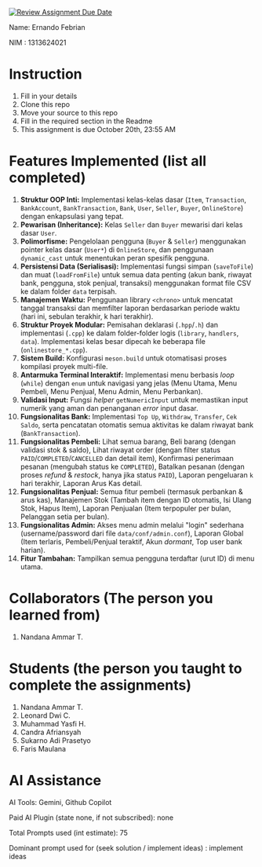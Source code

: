 [![Review Assignment Due Date](https://classroom.github.com/assets/deadline-readme-button-22041afd0340ce965d47ae6ef1cefeee28c7c493a6346c4f15d667ab976d596c.svg)](https://classroom.github.com/a/SCVt0OYF)

Name: Ernando Febrian

NIM : 1313624021

# Instruction
1. Fill in your details
2. Clone this repo
3. Move your source to this repo
4. Fill in the required section in the Readme
5. This assignment is due October 20th, 23:55 AM

# Features Implemented (list all completed)
1.  **Struktur OOP Inti:** Implementasi kelas-kelas dasar (`Item`, `Transaction`, `BankAccount`, `BankTransaction`, `Bank`, `User`, `Seller`, `Buyer`, `OnlineStore`) dengan enkapsulasi yang tepat.
2.  **Pewarisan (Inheritance):** Kelas `Seller` dan `Buyer` mewarisi dari kelas dasar `User`.
3.  **Polimorfisme:** Pengelolaan pengguna (`Buyer` & `Seller`) menggunakan pointer kelas dasar (`User*`) di `OnlineStore`, dan penggunaan `dynamic_cast` untuk menentukan peran spesifik pengguna.
4.  **Persistensi Data (Serialisasi):** Implementasi fungsi simpan (`saveToFile`) dan muat (`loadFromFile`) untuk semua data penting (akun bank, riwayat bank, pengguna, stok penjual, transaksi) menggunakan format file CSV ke dalam folder `data` terpisah.
5.  **Manajemen Waktu:** Penggunaan library `<chrono>` untuk mencatat tanggal transaksi dan memfilter laporan berdasarkan periode waktu (hari ini, sebulan terakhir, k hari terakhir).
6.  **Struktur Proyek Modular:** Pemisahan deklarasi (`.hpp`/`.h`) dan implementasi (`.cpp`) ke dalam folder-folder logis (`library`, `handlers`, `data`). Implementasi kelas besar dipecah ke beberapa file (`onlinestore_*.cpp`).
7.  **Sistem Build:** Konfigurasi `meson.build` untuk otomatisasi proses kompilasi proyek multi-file.
8.  **Antarmuka Terminal Interaktif:** Implementasi menu berbasis *loop* (`while`) dengan `enum` untuk navigasi yang jelas (Menu Utama, Menu Pembeli, Menu Penjual, Menu Admin, Menu Perbankan).
9.  **Validasi Input:** Fungsi *helper* `getNumericInput` untuk memastikan input numerik yang aman dan penanganan *error* input dasar.
10. **Fungsionalitas Bank:** Implementasi `Top Up`, `Withdraw`, `Transfer`, `Cek Saldo`, serta pencatatan otomatis semua aktivitas ke dalam riwayat bank (`BankTransaction`).
11. **Fungsionalitas Pembeli:** Lihat semua barang, Beli barang (dengan validasi stok & saldo), Lihat riwayat order (dengan filter status `PAID`/`COMPLETED`/`CANCELLED` dan detail item), Konfirmasi penerimaan pesanan (mengubah status ke `COMPLETED`), Batalkan pesanan (dengan proses *refund* & *restock*, hanya jika status `PAID`), Laporan pengeluaran `k` hari terakhir, Laporan Arus Kas detail.
12. **Fungsionalitas Penjual:** Semua fitur pembeli (termasuk perbankan & arus kas), Manajemen Stok (Tambah item dengan ID otomatis, Isi Ulang Stok, Hapus Item), Laporan Penjualan (Item terpopuler per bulan, Pelanggan setia per bulan).
13. **Fungsionalitas Admin:** Akses menu admin melalui "login" sederhana (username/password dari file `data/conf/admin.conf`), Laporan Global (Item terlaris, Pembeli/Penjual teraktif, Akun *dormant*, Top user bank harian).
14. **Fitur Tambahan:** Tampilkan semua pengguna terdaftar (urut ID) di menu utama.

# Collaborators (The person you learned from)
1. Nandana Ammar T.

# Students (the person you taught to complete the assignments)
1. Nandana Ammar T.
2. Leonard Dwi C.
3. Muhammad Yasfi H.
4. Candra Afriansyah
5. Sukarno Adi Prasetyo
6. Faris Maulana

# AI Assistance
AI Tools: Gemini, Github Copilot

Paid AI Plugin (state none, if not subscribed): none

Total Prompts used (int estimate): 75

Dominant prompt used for (seek solution / implement ideas) : implement ideas
